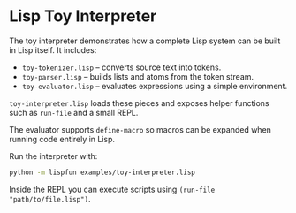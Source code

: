# Lisp Toy Interpreter

The toy interpreter demonstrates how a complete Lisp system can be built in Lisp itself. It includes:

- `toy-tokenizer.lisp` – converts source text into tokens.
- `toy-parser.lisp` – builds lists and atoms from the token stream.
- `toy-evaluator.lisp` – evaluates expressions using a simple environment.

`toy-interpreter.lisp` loads these pieces and exposes helper functions such as `run-file` and a small REPL.

The evaluator supports `define-macro` so macros can be expanded when running code entirely in Lisp.

Run the interpreter with:

```bash
python -m lispfun examples/toy-interpreter.lisp
```

Inside the REPL you can execute scripts using `(run-file "path/to/file.lisp")`.
